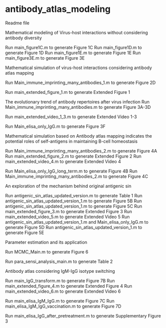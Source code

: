 # antibody_atlas_modeling

Readme file

Mathematical modeling of Virus-host interactions without considering antibody diversity

Run main_figure1C.m to generate Figure 1C
Run main_figure1D.m to generate Figure 1D
Run main_figure1E.m to generate Figure 1E
Run main_figure3E.m to generate Figure 3E

Mathematical simulation of virus-host interactions considering antibody atlas mapping

Run Main_immune_imprinting_many_antibodies_1.m to generate Figure 2D

Run main_extended_figure_1.m to generate Extended Figure 1

The evolutionary trend of antibody repertoires after virus infection
Run Main_immune_imprinting_many_antibodies.m to generate Figure 3A-3D

Run main_extended_video_1_3.m to generate Extended Video 1-3

Run Main_elisa_only_IgG.m to generate Figure 3F


Mathematical simulation based on Antibody atlas mapping indicates the potential roles of self-antigens in maintaining B-cell homeostasis

Run Main_immune_imprinting_many_antibodies_2.m to generate Figure 4A
Run main_extended_figure_2.m to generate Extended Figure 2
Run main_extended_video_4.m to generate Extended Video 4

Run Main_elisa_only_IgG_long_term.m to generate Figure 4B
Run Main_immune_imprinting_many_antibodies_2.m to generate Figure 4C

An exploration of the mechanism behind original antigenic sin

Run antigenic_sin_atlas_updated_version.m to generate Table 1
Run antigenic_sin_atlas_updated_version_1.m to generate Figure 5B
Run antigenic_sin_atlas_updated_version_1.m to generate Figure 5C
Run main_extended_figure_3.m to generate Extended Figure 3
Run main_extended_video_5.m to generate Extended Video 5
Run antigenic_sin_atlas_updated_version_1.m and Main_elisa_only_IgG.m to generate Figure 5D
Run antigenic_sin_atlas_updated_version_1.m to generate Figure 5E

Parameter estimation and its application

Run MCMC_Main.m to generate Figure 6

Run para_sensi_analysis_main.m to generate Table 2

Antibody atlas considering IgM-IgG isotype switching

Run main_IgG_transform.m to generate Figure 7B
Run main_extended_figure_4.m to generate Extended Figure 4
Run main_extended_video_6.m to generate Extended Video 6

Run main_elisa_IgM_IgG.m to generate Figure 7C
Run main_elisa_IgM_IgG_vaccination.m to generate Figure 7D




Run main_elisa_IgG_after_pretreatment.m to generate Supplementary Figure 3

